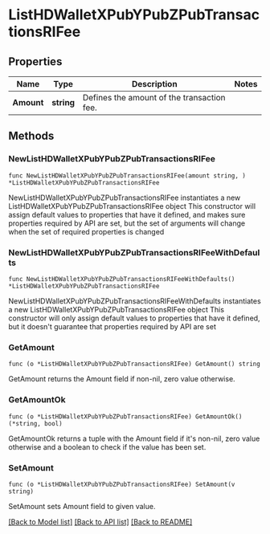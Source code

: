 # ListHDWalletXPubYPubZPubTransactionsRIFee

## Properties

Name | Type | Description | Notes
------------ | ------------- | ------------- | -------------
**Amount** | **string** | Defines the amount of the transaction fee. | 

## Methods

### NewListHDWalletXPubYPubZPubTransactionsRIFee

`func NewListHDWalletXPubYPubZPubTransactionsRIFee(amount string, ) *ListHDWalletXPubYPubZPubTransactionsRIFee`

NewListHDWalletXPubYPubZPubTransactionsRIFee instantiates a new ListHDWalletXPubYPubZPubTransactionsRIFee object
This constructor will assign default values to properties that have it defined,
and makes sure properties required by API are set, but the set of arguments
will change when the set of required properties is changed

### NewListHDWalletXPubYPubZPubTransactionsRIFeeWithDefaults

`func NewListHDWalletXPubYPubZPubTransactionsRIFeeWithDefaults() *ListHDWalletXPubYPubZPubTransactionsRIFee`

NewListHDWalletXPubYPubZPubTransactionsRIFeeWithDefaults instantiates a new ListHDWalletXPubYPubZPubTransactionsRIFee object
This constructor will only assign default values to properties that have it defined,
but it doesn't guarantee that properties required by API are set

### GetAmount

`func (o *ListHDWalletXPubYPubZPubTransactionsRIFee) GetAmount() string`

GetAmount returns the Amount field if non-nil, zero value otherwise.

### GetAmountOk

`func (o *ListHDWalletXPubYPubZPubTransactionsRIFee) GetAmountOk() (*string, bool)`

GetAmountOk returns a tuple with the Amount field if it's non-nil, zero value otherwise
and a boolean to check if the value has been set.

### SetAmount

`func (o *ListHDWalletXPubYPubZPubTransactionsRIFee) SetAmount(v string)`

SetAmount sets Amount field to given value.



[[Back to Model list]](../README.md#documentation-for-models) [[Back to API list]](../README.md#documentation-for-api-endpoints) [[Back to README]](../README.md)


